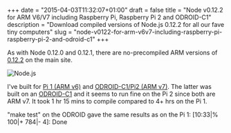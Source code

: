 +++
date = "2015-04-03T11:32:07+01:00"
draft = false
title = "Node v0.12.2 for ARM V6/V7 including Raspberry Pi, Raspberry Pi 2 and ODROID-C1"
description = "Download compiled versions of Node.js 0.12.2 for all our fave tiny computers"
slug = "node-v0122-for-arm-v6v7-including-raspberry-pi-raspberry-pi-2-and-odroid-c1"
+++

As with Node 0.12.0 and 0.12.1, there are no-precompiled ARM versions of [0.12.2](http://blog.nodejs.org/2015/03/31/node-v0-12-2-stable/) on the main site.

![Node.js](https://s3-eu-west-1.amazonaws.com/conoroneill.net/wp-content/uploads/2015/02/nodejs.jpg)

I've built for [Pi 1 (ARM v6)](http://conoroneill.net.s3.amazonaws.com/wp-content/uploads/2015/04/node-v0.12.2-linux-arm-pi.tar.gz) and [ODROID-C1/Pi2 (ARM v7)](http://conoroneill.net.s3.amazonaws.com/wp-content/uploads/2015/04/node-v0.12.2-linux-arm-v7.tar.gz). The latter was built on an [ODROID-C1](http://www.hardkernel.com/main/products/prdt_info.php?g_code=G141578608433) and it seems to run fine on the Pi 2 since both are ARM v7. It took 1 hr 15 mins to compile compared to 4+ hrs on the Pi 1.

"make test" on the ODROID gave the same results as on the Pi 1: [10:33|% 100|+ 784|-   4]: Done
